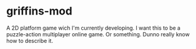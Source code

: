 # griffins-mod
A 2D platform game wich I'm currently developing. I want this to be a puzzle-action multiplayer online game. Or something. Dunno really know how to describe it.
